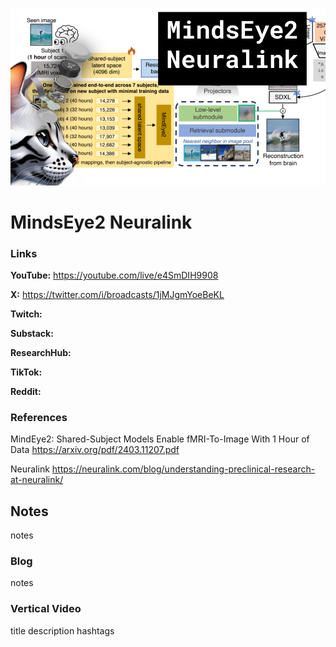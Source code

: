 ![thumbnail](thumbnail.png)

# MindsEye2 Neuralink

### Links

**YouTube:** https://youtube.com/live/e4SmDIH9908

**X:** https://twitter.com/i/broadcasts/1jMJgmYoeBeKL

**Twitch:**

**Substack:**

**ResearchHub:**

**TikTok:**

**Reddit:**

### References

MindEye2: Shared-Subject Models Enable fMRI-To-Image With 1 Hour of Data
https://arxiv.org/pdf/2403.11207.pdf

Neuralink
https://neuralink.com/blog/understanding-preclinical-research-at-neuralink/

## Notes

notes

### Blog

notes

### Vertical Video

title
description
hashtags
